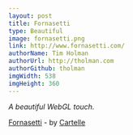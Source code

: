 ```yaml
---
layout: post
title: Fornasetti
type: Beautiful
image: fornasetti.png
link: http://www.fornasetti.com/
authorName: Tim Holman
authorUrl: http://tholman.com
authorGithub: tholman
imgWidth: 538
imgHeight: 360
---
```


_A beautiful WebGL touch._

[Fornasetti](http://www.fornasetti.com/) - by [Cartelle](http://www.cartelle.nl/)
